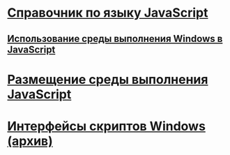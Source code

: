 # [Справочник по языку JavaScript](javascript/javascript-language-reference.md)
## [Использование среды выполнения Windows в JavaScript](jswinrt/using-the-windows-runtime-in-javascript.md)
# [Размещение среды выполнения JavaScript](chakra-hosting/javascript-runtime-hosting.md)
# [Интерфейсы скриптов Windows (архив)](winscript/windows-script-interfaces.md)
